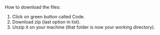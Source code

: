 
How to download the files:

1. Click on green button called Code.
2. Download zip (last option in list).
3. Unzip it on your machine (that folder is now your working directory).
